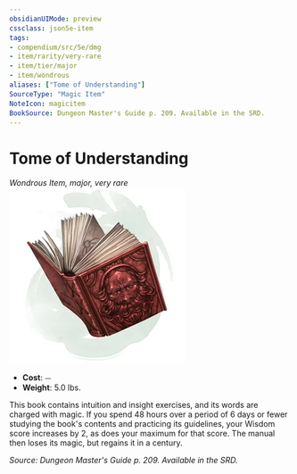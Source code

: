 ```yaml
---
obsidianUIMode: preview
cssclass: json5e-item
tags:
- compendium/src/5e/dmg
- item/rarity/very-rare
- item/tier/major
- item/wondrous
aliases: ["Tome of Understanding"]
SourceType: "Magic Item"
NoteIcon: magicitem
BookSource: Dungeon Master's Guide p. 209. Available in the SRD.
---
```

# Tome of Understanding
*Wondrous Item, major, very rare*  
![](/3-Mechanics/CLI/items/img/tome-of-understanding.webp#right)  

- **Cost**: ⏤
- **Weight**: 5.0 lbs.

This book contains intuition and insight exercises, and its words are charged with magic. If you spend 48 hours over a period of 6 days or fewer studying the book's contents and practicing its guidelines, your Wisdom score increases by 2, as does your maximum for that score. The manual then loses its magic, but regains it in a century.

*Source: Dungeon Master's Guide p. 209. Available in the SRD.*
